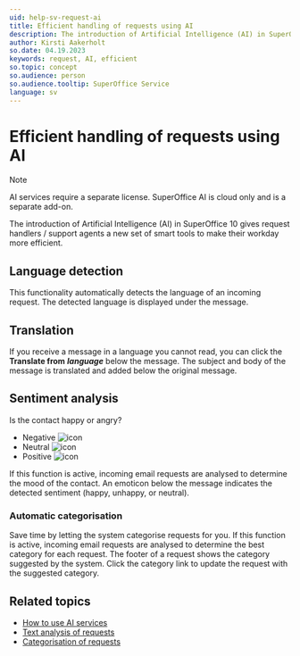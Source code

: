 ```yaml
---
uid: help-sv-request-ai
title: Efficient handling of requests using AI
description: The introduction of Artificial Intelligence (AI) in SuperOffice 10 gives request handlers / support agents a new set of smart tools to make their workday more efficient.
author: Kirsti Aakerholt
so.date: 04.19.2023
keywords: request, AI, efficient
so.topic: concept
so.audience: person
so.audience.tooltip: SuperOffice Service
language: sv
---
```


# Efficient handling of requests using AI

> [!NOTE]
> AI services require a separate license. SuperOffice AI is cloud only and is a separate add-on.

The introduction of Artificial Intelligence (AI) in SuperOffice 10 gives request handlers / support agents a new set of smart tools to make their workday more efficient.

## Language detection

This functionality automatically detects the language of an incoming request. The detected language is displayed under the message.

## Translation

If you receive a message in a language you cannot read, you can click the **Translate from** ***language*** below the message. The subject and body of the message is translated and added below the original message.

## Sentiment analysis

Is the contact happy or angry?

* Negative ![icon][img2]
* Neutral ![icon][img3]
* Positive ![icon][img4]

If this function is active, incoming email requests are analysed to determine the mood of the contact. An emoticon below the message indicates the detected sentiment (happy, unhappy, or neutral).

### Automatic categorisation

Save time by letting the system categorise requests for you. If this function is active, incoming email requests are analysed to determine the best category for each request. The footer of a request shows the category suggested by the system. Click the category link to update the request with the suggested category.

## Related topics

* [How to use AI services][1]
* [Text analysis of requests][2]
* [Categorisation of requests][3]

<!-- Referenced links -->
[1]: ../../ai/learn/index.md
[2]: ../../ai/learn/text-analysis.md
[3]: ../../ai/learn/categorization.md

<!-- Referenced images -->
[img2]: ../../../../common/icons/sentiment-negative.png
[img3]: ../../../../common/icons/sentiment-neutral.png
[img4]: ../../../../common/icons/sentiment-positive.png

